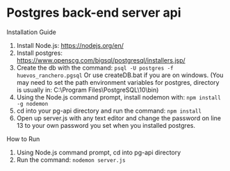 # Postgres back-end server api

Installation Guide
1. Install Node.js: https://nodejs.org/en/
2. Install postgres: https://www.openscg.com/bigsql/postgresql/installers.jsp/
3. Create the db with the command: ```psql -U postgres -f huevos_ranchero.pgsql```
Or use createDB.bat if you are on windows.
(You may need to set the path environment variables for postgres, directory is usually in: C:\Program Files\PostgreSQL\10\bin)
4. Using the Node.js command prompt, install nodemon with: ```npm install -g nodemon```
5. cd into your pg-api directory and run the command: ```npm install```
6. Open up server.js with any text editor and change the password on line 13 to your own password you set when you installed postgres.

How to Run
1. Using Node.js command prompt, cd into pg-api directory
2. Run the command: ```nodemon server.js```